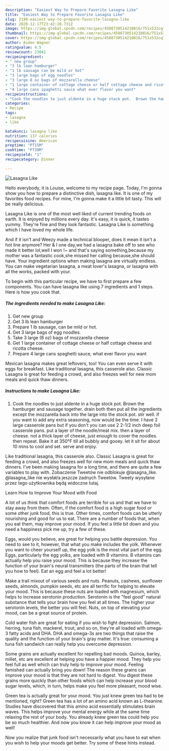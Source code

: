 ```yaml
---
description: "Easiest Way to Prepare Favorite Lasagna Like"
title: "Easiest Way to Prepare Favorite Lasagna Like"
slug: 2190-easiest-way-to-prepare-favorite-lasagna-like
date: 2020-12-17T23:42:20.731Z
image: https://img-global.cpcdn.com/recipes/4508730514210816/751x532cq70/lasagna-like-recipe-main-photo.jpg
thumbnail: https://img-global.cpcdn.com/recipes/4508730514210816/751x532cq70/lasagna-like-recipe-main-photo.jpg
cover: https://img-global.cpcdn.com/recipes/4508730514210816/751x532cq70/lasagna-like-recipe-main-photo.jpg
author: Aiden Wagner
ratingvalue: 4.5
reviewcount: 23041
recipeingredient:
- " new group"
- "3 lb lean hamburger"
- "1 lb sausage can be mild or hot"
- "3 large bags of egg noodles"
- "3 large 8 oz bags of mozzarella cheese"
- "1 large container of cottage cheese or half cottage cheese and ricotta cheese"
- "4 large cans spaghetti sauce what ever flavor you want"
recipeinstructions:
- "Cook the noodles to just aldente in a huge stock pot.  Brown the hamburger and sausage together. drain both then put all the ingredients except the mozzarella back into the large into the stock pot. stir well. if you want to add any extra seasoning, now would be the time. I have 2 large casserole pans but if you don&#39;t you can use 2 2-1/2 inch deep foil casserole pans. put a layer of the noodle/meat mix. then a layer of cheese. not a thick layer of cheese, just enough to cover the noodles.  then repeat.  Bake it at 350°F till all bubbly and gooey.  let it sit for about 10 mins to cool and set. serve and enjoy."
categories:
- Recipe
tags:
- lasagna
- like

katakunci: lasagna like 
nutrition: 137 calories
recipecuisine: American
preptime: "PT15M"
cooktime: "PT39M"
recipeyield: "1"
recipecategory: Dinner

---
```



![Lasagna Like](https://img-global.cpcdn.com/recipes/4508730514210816/751x532cq70/lasagna-like-recipe-main-photo.jpg)

Hello everybody, it is Louise, welcome to my recipe page. Today, I'm gonna show you how to prepare a distinctive dish, lasagna like. It is one of my favorites food recipes. For mine, I'm gonna make it a little bit tasty. This will be really delicious.

Lasagna Like is one of the most well liked of current trending foods on earth. It is enjoyed by millions every day. It's easy, it is quick, it tastes yummy. They're fine and they look fantastic. Lasagna Like is something which I have loved my whole life.

And if it isn&#39;t and Weezy made a technical blooper, does it mean it isn&#39;t a hot line anymore? Her &amp; I one day,we had a lasagna bake off to see who made it better lol,well I won !~ and that&#39;s saying something,because my mother was a fantastic cook,she missed her calling because,she should have. Your ingredient options when making lasagna are virtually endless. You can make vegetarian lasagna, a meat lover&#39;s lasagna, or lasagna with all the works, packed with your.


To begin with this particular recipe, we have to first prepare a few components. You can have lasagna like using 7 ingredients and 1 steps. Here is how you cook that.

<!--inarticleads1-->

##### The ingredients needed to make Lasagna Like:

1. Get  new group
1. Get 3 lb lean hamburger
1. Prepare 1 lb sausage, can be mild or hot.
1. Get 3 large bags of egg noodles.
1. Take 3 large (8 oz) bags of mozzarella cheese
1. Get 1 large container of cottage cheese or half cottage cheese and ricotta cheese.
1. Prepare 4 large cans spaghetti sauce, what ever flavor you want


Mexican lasagna makes great leftovers, too! You can even serve it with eggs for breakfast. Like traditional lasagna, this casserole also. Classic Lasagna is great for feeding a crowd, and also freezes well for new mom meals and quick thaw dinners. 

<!--inarticleads2-->

##### Instructions to make Lasagna Like:

1. Cook the noodles to just aldente in a huge stock pot.  Brown the hamburger and sausage together. drain both then put all the ingredients except the mozzarella back into the large into the stock pot. stir well. if you want to add any extra seasoning, now would be the time. I have 2 large casserole pans but if you don&#39;t you can use 2 2-1/2 inch deep foil casserole pans. put a layer of the noodle/meat mix. then a layer of cheese. not a thick layer of cheese, just enough to cover the noodles.  then repeat.  Bake it at 350°F till all bubbly and gooey.  let it sit for about 10 mins to cool and set. serve and enjoy.


Like traditional lasagna, this casserole also. Classic Lasagna is great for feeding a crowd, and also freezes well for new mom meals and quick thaw dinners. I&#39;ve been making lasagna for a long time, and there are quite a few variables to play with. Zobaczenie Tweetów nie odblokuje @lasagna_like. @lasagna_like nie wysłał/a jeszcze żadnych Tweetów. Tweety wysyłane przez tego użytkownika będą widoczne tutaj. 

Learn How to Improve Your Mood with Food


A lot of us think that comfort foods are terrible for us and that we have to stay away from them. Often, if the comfort food is a high sugar food or some other junk food, this is true. Other times, comfort foods can be utterly nourishing and good for us to eat. There are a number of foods that, when you eat them, may improve your mood. If you feel a little bit down and you need a happiness pick me up, try a few of these.

Eggs, would you believe, are great for helping you battle depression. You need to see to it, however, that what you make includes the yolk. Whenever you want to cheer yourself up, the egg yolk is the most vital part of the egg. Eggs, particularly the egg yolks, are loaded with B vitamins. B vitamins can actually help you raise your mood. This is because they increase the function of your brain's neural transmitters (the parts of the brain that tell you how to feel). Eat an egg and feel a lot better!

Make a trail mixout of various seeds and nuts. Peanuts, cashews, sunflower seeds, almonds, pumpkin seeds, etc are all terrific for helping to elevate your mood. This is because these nuts are loaded with magnesium, which helps to increase serotonin production. Serotonin is the "feel good" natural substance that tells your brain how you feel at all times. The higher your serotonin levels, the better you will feel. Nuts, on top of elevating your mood, can be a great source of protein.

Cold water fish are great for eating if you wish to fight depression. Salmon, herring, tuna fish, mackerel, trout, and so on, they're all loaded with omega-3 fatty acids and DHA. DHA and omega-3s are two things that raise the quality and the function of your brain's gray matter. It's true: consuming a tuna fish sandwich can really help you overcome depression. 

Some grains are actually excellent for repelling bad moods. Quinoa, barley, millet, etc are excellent at helping you have a happier mood. They help you feel full as well which can truly help to improve your mood. Feeling famished can actually bring you down! The reason these grains can improve your mood is that they are not hard to digest. You digest these grains more quickly than other foods which can help increase your blood sugar levels, which, in turn, helps make you feel more pleasant, mood wise.

Green tea is actually great for your mood. You just knew green tea had to be mentioned, right? Green tea has a lot of an amino acid known as L-theanine. Studies have discovered that this amino acid essentially stimulates brain waves. This helps improve your mental energy while at the same time relaxing the rest of your body. You already knew green tea could help you be so much healthier. And now you know it can help improve your mood as well!

Now you realize that junk food isn't necessarily what you have to eat when you wish to help your moods get better. Try  some  of  these  hints  instead.

